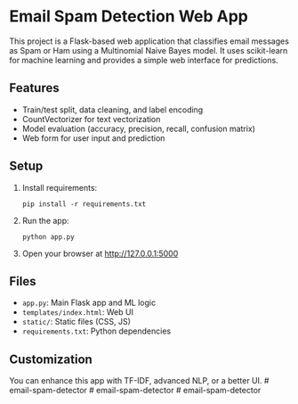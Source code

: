 # Email Spam Detection Web App

This project is a Flask-based web application that classifies email messages as Spam or Ham using a Multinomial Naive Bayes model. It uses scikit-learn for machine learning and provides a simple web interface for predictions.

## Features
- Train/test split, data cleaning, and label encoding
- CountVectorizer for text vectorization
- Model evaluation (accuracy, precision, recall, confusion matrix)
- Web form for user input and prediction

## Setup
1. Install requirements:
   ```
   pip install -r requirements.txt
   ```
2. Run the app:
   ```
   python app.py
   ```
3. Open your browser at http://127.0.0.1:5000

## Files
- `app.py`: Main Flask app and ML logic
- `templates/index.html`: Web UI
- `static/`: Static files (CSS, JS)
- `requirements.txt`: Python dependencies

## Customization
You can enhance this app with TF-IDF, advanced NLP, or a better UI.
#   e m a i l - s p a m - d e t e c t o r  
 #   e m a i l - s p a m - d e t e c t o r  
 #   e m a i l - s p a m - d e t e c t o r  
 